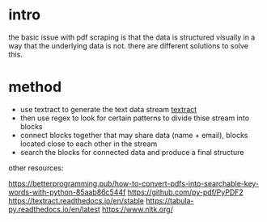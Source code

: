 # intro

the basic issue with pdf scraping is that the data is structured visually in a way that the underlying data is not. there are different solutions to solve this. 


# method

- use textract to generate the text data stream [textract](textract.readthedocs.io/)
- then use regex to look for certain patterns to divide thise stream into blocks
- connect blocks together that may share data (name + email), blocks located close to each other in the stream
- search the blocks for connected data and produce a final structure

other resources:

https://betterprogramming.pub/how-to-convert-pdfs-into-searchable-key-words-with-python-85aab86c544f
https://github.com/py-pdf/PyPDF2
https://textract.readthedocs.io/en/stable
https://tabula-py.readthedocs.io/en/latest
https://www.nltk.org/

